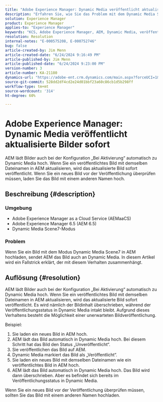 ```yaml
---
title: "Adobe Experience Manager: Dynamic Media veröffentlicht aktualisierte Bilder sofort"
description: "Erfahren Sie, wie Sie das Problem mit dem Dynamic Media Scene7-Modus lösen können, bei dem Adobe Experience Manager (AEM) Bilder automatisch in Dynamic Media hochlädt."
solution: Experience Manager
product: Experience Manager
applies-to: "Experience Manager"
keywords: "KCS, Adobe Experience Manager, AEM, Dynamic Media, veröffentlichen, Bilder aktualisieren, sofort, Fehlerbehebung, AEMaaCS, Adobe Experience Manager as a Cloud Service, AEM 6.5, Scene7-Modus"
resolution: Resolution
internal-notes: "E-000575208, E-000752746"
bug: false
article-created-by: Jim Menn
article-created-date: "6/24/2024 9:16:49 PM"
article-published-by: Jim Menn
article-published-date: "6/24/2024 9:23:00 PM"
version-number: 3
article-number: KA-21180
dynamics-url: "https://adobe-ent.crm.dynamics.com/main.aspx?forceUCI=1&pagetype=entityrecord&etn=knowledgearticle&id=415aa50f-6f32-ef11-8409-000d3a5a67ba"
source-git-commit: 528dd2df4cd2e24d01bbf23a60c86cb1d5b298ff
workflow-type: tm+mt
source-wordcount: '314'
ht-degree: 60%

---
```


# Adobe Experience Manager: Dynamic Media veröffentlicht aktualisierte Bilder sofort


AEM lädt Bilder auch bei der Konfiguration „Bei Aktivierung“ automatisch zu Dynamic Media hoch. Wenn Sie ein veröffentlichtes Bild mit demselben Dateinamen in AEM aktualisieren, wird das aktualisierte Bild sofort veröffentlicht. Wenn Sie ein neues Bild vor der Veröffentlichung überprüfen müssen, laden Sie das Bild mit einem anderen Namen hoch.

## Beschreibung {#description}


### <b>Umgebung</b>

- Adobe Experience Manager as a Cloud Service (AEMaaCS)
- Adobe Experience Manager 6.5 (AEM 6.5)
- Dynamic Media Scene7-Modus




### <b>Problem</b>

Wenn Sie ein Bild mit dem Modus Dynamic Media Scene7 in AEM hochladen, sendet AEM das Bild auch an Dynamic Media.
In diesem Artikel wird ein Fallstrick erklärt, der mit diesem Verhalten zusammenhängt.


## Auflösung {#resolution}


AEM lädt Bilder auch bei der Konfiguration „Bei Aktivierung“ automatisch zu Dynamic Media hoch. Wenn Sie ein veröffentlichtes Bild mit demselben Dateinamen in AEM aktualisieren, wird das aktualisierte Bild sofort veröffentlicht.
Es wird nämlich der Bildinhalt überschrieben, während der Veröffentlichungsstatus in Dynamic Media intakt bleibt.
Aufgrund dieses Verhaltens besteht die Möglichkeit einer unerwarteten Bildveröffentlichung.

Beispiel:
1. Sie laden ein neues Bild in AEM hoch.
2. AEM lädt das Bild automatisch in Dynamic Media hoch. Bei diesem Schritt hat das Bild den Status „Unveröffentlicht“.
3. Sie veröffentlichen das Bild auf AEM.
4. Dynamic Media markiert das Bild als „Veröffentlicht“.
5. Sie laden ein neues Bild mit demselben Dateinamen wie ein veröffentlichtes Bild in AEM hoch.
6. AEM lädt das Bild automatisch in Dynamic Media hoch. Das Bild wird dann überschrieben. Aber es befindet sich bereits im Veröffentlichungsstatus in Dynamic Media.

Wenn Sie ein neues Bild vor der Veröffentlichung überprüfen müssen, sollten Sie das Bild mit einem anderen Namen hochladen.
